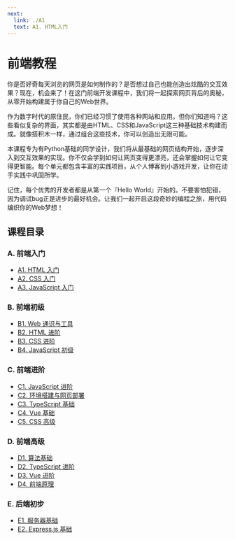 ```yaml
---
next:
  link: ./A1
  text: A1. HTML入门
---
```


# 前端教程

你是否好奇每天浏览的网页是如何制作的？是否想过自己也能创造出炫酷的交互效果？现在，机会来了！在这门前端开发课程中，我们将一起探索网页背后的奥秘，从零开始构建属于你自己的Web世界。

作为数字时代的原住民，你们已经习惯了使用各种网站和应用。但你们知道吗？这些看似复杂的界面，其实都是由HTML、CSS和JavaScript这三种基础技术构建而成。就像搭积木一样，通过组合这些技术，你可以创造出无限可能。

本课程专为有Python基础的同学设计，我们将从最基础的网页结构开始，逐步深入到交互效果的实现。你不仅会学到如何让网页变得更漂亮，还会掌握如何让它变得更智能。每个单元都包含丰富的实践项目，从个人博客到小游戏开发，让你在动手实践中巩固所学。

记住，每个优秀的开发者都是从第一个『Hello World』开始的。不要害怕犯错，因为调试bug正是进步的最好机会。让我们一起开启这段奇妙的编程之旅，用代码编织你的Web梦想！

## 课程目录

### A. 前端入门

- [A1. HTML 入门](./A1)
- [A2. CSS 入门](./A2)
- [A3. JavaScript 入门](./A3)

### B. 前端初级

- [B1. Web 通识与工具](./B1)
- [B2. HTML 进阶](./B2)
- [B3. CSS 进阶](./B3)
- [B4. JavaScript 初级](./B4)

### C. 前端进阶

- [C1. JavaScript 进阶](./C1)
- [C2. 环境搭建与网页部署](./C2)
- [C3. TypeScript 基础](./C3)
- [C4. Vue 基础](./C4)
- [C5. CSS 高级](./C5)

### D. 前端高级

- [D1. 算法基础](./D1)
- [D2. TypeScript 进阶](./D2)
- [D3. Vue 进阶](./D3)
- [D4. 前端原理](./D4)

### E. 后端初步

- [E1. 服务器基础](./E1)
- [E2. Express.js 基础](./E2)

